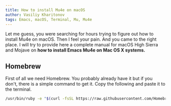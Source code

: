 ```yaml
---
title: How to install Mu4e on macOS
author: Vasiliy Kharitonov
tags: Emacs, macOS, Terminal, Mu, Mu4e
---
```


Let me guess, you were searching for hours trying to figure out how to install Mu4e on macOS. Then I feel your pain. And you came to the right place. I will try to provide here a complete manual for macOS High Sierra and Mojave on **how to install Emacs Mu4e on Mac OS X systems.**

## Homebrew

First of all we need Homebrew. You probably already have it but if you don't, there is a simple command to get it. Copy the following and paste it to the terminal.

``` bash
/usr/bin/ruby -e "$(curl -fsSL https://raw.githubusercontent.com/Homebrew/install/master/install)"
```
